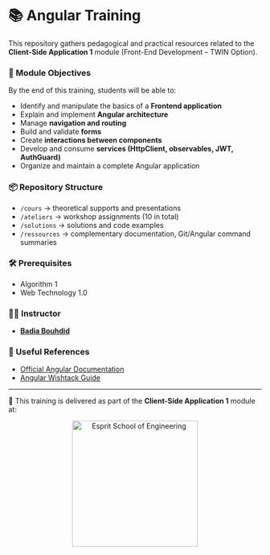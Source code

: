 # 📚  Angular Training
This repository gathers pedagogical and practical resources related to the **Client-Side Application 1** module (Front-End Development – TWIN Option).  

### 🎯 Module Objectives  
By the end of this training, students will be able to:  
- Identify and manipulate the basics of a **Frontend application**  
- Explain and implement **Angular architecture**  
- Manage **navigation and routing**  
- Build and validate **forms**  
- Create **interactions between components**  
- Develop and consume **services (HttpClient, observables, JWT, AuthGuard)**  
- Organize and maintain a complete Angular application  

### 📦 Repository Structure  
- `/cours` → theoretical supports and presentations  
- `/ateliers` → workshop assignments (10 in total)  
- `/solutions` → solutions and code examples  
- `/ressources` → complementary documentation, Git/Angular command summaries  

### 🛠️ Prerequisites  
- Algorithm 1  
- Web Technology 1.0  

### 👨‍🏫 Instructor 
- **[Badia Bouhdid](https://www.linkedin.com/in/badiabouhdid)**


### 📖 Useful References  
- [Official Angular Documentation](https://angular.io/docs)  
- [Angular Wishtack Guide](https://guide-angular.wishtack.io/)  

---

🏫 This training is delivered as part of the **Client-Side Application 1** module at:  

<p align="center">  
  <img src="https://cdio.esprit.tn/images/cdio/esprit.png" alt="Esprit School of Engineering" width="250"/>  
</p>  
